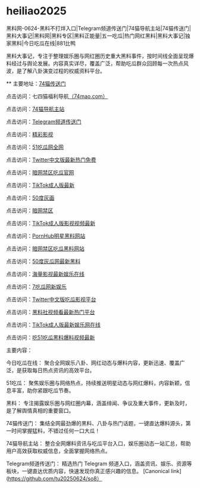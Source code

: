# heiliao2025
黑料网-0624-黑料不打烊入口|Telegram频道传送门|74猫导航主站|74猫传送门|黑料大事记|黑料网|黑料专区|黑料正能量|五一吃瓜|热门网红黑料|黑料大事记|独家黑料|今日吃瓜在线|881比鸭

黑料大事记，专注于整理娱乐圈与网红圈历史重大黑料事件，按时间线全面呈现爆料经过与舆论发展。内容真实详尽，覆盖广泛，帮助吃瓜群众回顾每一次热点风波，是了解八卦演变过程的权威资料平台。

** 主要地址：<a href="https://74mao.com/">74猫传送门</a>

点击访问：七四猫福利导航<a href="https://74mao.com/">（74mao.com）</a>

点击访问：<a href="https://74mao.com/">74猫导航主站</a>

点击访问：<a href="https://74mao.com/">Telegram频道传送门</a>

点击访问：<a href="https://hj-216.pages.dev/">精彩影视</a>

点击访问：<a href="https://hj-218.pages.dev/">51吃瓜网全网</a>

点击访问：<a href="https://hj-219.pages.dev/">Twitter中文版最新热门免费</a>

点击访问：<a href="https://hj-224.pages.dev/">暗网禁区吃瓜官网</a>

点击访问：<a href="https://cg8-12.pages.dev/">TikTok成人版最新</a>

点击访问：<a href="https://hj-143.pages.dev/">50度灰画</a>

点击访问：<a href="https://hj-145.pages.dev/">暗网禁区</a>

点击访问：<a href="https://hj-149.pages.dev/">TikTok成人版影视视频最新</a>

点击访问：<a href="https://chiguaqunzhongde.pages.dev/">PornHub明星黑料网站</a>

点击访问：<a href="https://hj-156.pages.dev/">暗网禁区吃瓜黑料网站</a>

点击访问：<a href="https://hj-161.pages.dev/">50度灰瓜网最新黑料</a>

点击访问：<a href="https://hj-162.pages.dev/">海量影视最新娱乐在线</a>

点击访问：<a href="https://chiguaqunzhongde.pages.dev/">7吃瓜网新娱乐</a>

点击访问：<a href="https://hj-170.pages.dev/">Twitter中文版吃瓜影视平台</a>

点击访问：<a href="https://hls-15.pages.dev/">黑料社视频看最新热门平台</a>

点击访问：<a href="https://hls-17.pages.dev/">TikTok成人版最新娱乐网在线</a>

点击访问：<a href="https://91chiguazhongxin.pages.dev/">吃51吃瓜黑料爆料视频最新</a>

主要内容：

今日吃瓜在线：
聚合全网娱乐八卦、网红动态与爆料内容，更新迅速、覆盖广泛，是获取每日热点资讯的高效平台。

51吃瓜：
聚焦娱乐圈与网络热点，持续推送明星动态与网红爆料，内容新颖，信息丰富，助你紧跟吃瓜节奏。

黑料：
专注揭露娱乐圈与网红圈内幕，涵盖绯闻、争议及重大事件，更新及时，是了解舆情真相的重要窗口。

74猫传送门：
集结全网最劲爆的黑料、八卦与热门话题，一键直达爆料源头，第一时间掌握猛料，不错过任何一口大瓜！

74猫导航主站：
整合全网爆料资讯与吃瓜平台入口，娱乐圈动态一站汇总，帮助用户高效获取权威信息，全面掌握网络热点。

Telegram频道传送门：
精选热门 Telegram 频道入口，涵盖资讯、娱乐、资源等板块，一键直达优质内容，快速发现你真正感兴趣的信息。
[Canonical link](https://github.com/tu20250624/so8）
